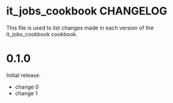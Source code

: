 # it_jobs_cookbook CHANGELOG

This file is used to list changes made in each version of the it_jobs_cookbook cookbook.

# 0.1.0

Initial release.

- change 0
- change 1

